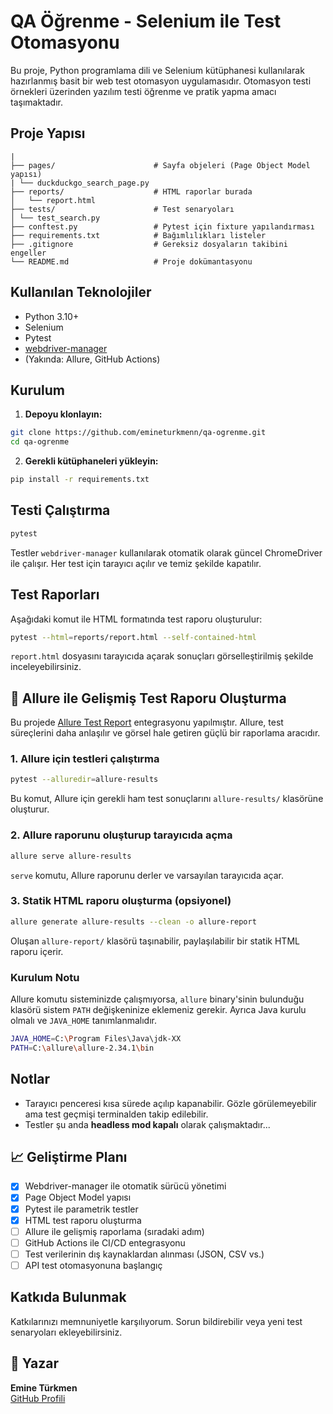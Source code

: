 # QA Öğrenme - Selenium ile Test Otomasyonu

Bu proje, Python programlama dili ve Selenium kütüphanesi kullanılarak hazırlanmış basit bir web test otomasyon uygulamasıdır. Otomasyon testi örnekleri üzerinden yazılım testi öğrenme ve pratik yapma amacı taşımaktadır.

## Proje Yapısı

```
|
├── pages/                      # Sayfa objeleri (Page Object Model yapısı)
| └── duckduckgo_search_page.py
├── reports/                    # HTML raporlar burada
│   └── report.html
├── tests/                      # Test senaryoları
│ └── test_search.py
├── conftest.py                 # Pytest için fixture yapılandırması
├── requirements.txt            # Bağımlılıkları listeler
├── .gitignore                  # Gereksiz dosyaların takibini engeller
└── README.md                   # Proje dokümantasyonu
```

## Kullanılan Teknolojiler

- Python 3.10+
- Selenium
- Pytest
- [webdriver-manager](https://pypi.org/project/webdriver-manager/)
- (Yakında: Allure, GitHub Actions)


## Kurulum

1. **Depoyu klonlayın:**

```bash
git clone https://github.com/emineturkmenn/qa-ogrenme.git
cd qa-ogrenme
```

2. **Gerekli kütüphaneleri yükleyin:**

```bash
pip install -r requirements.txt
```

## Testi Çalıştırma

```bash
pytest
```


Testler `webdriver-manager` kullanılarak otomatik olarak güncel ChromeDriver ile çalışır.
Her test için tarayıcı açılır ve temiz şekilde kapatılır.

## Test Raporları

Aşağıdaki komut ile HTML formatında test raporu oluşturulur:

```bash
pytest --html=reports/report.html --self-contained-html
```
`report.html` dosyasını tarayıcıda açarak sonuçları görselleştirilmiş şekilde inceleyebilirsiniz.

## 🧪 Allure ile Gelişmiş Test Raporu Oluşturma
Bu projede [Allure Test Report](https://docs.qameta.io/allure/) entegrasyonu yapılmıştır. Allure, test süreçlerini daha anlaşılır ve görsel hale getiren güçlü bir raporlama aracıdır.

### 1. Allure için testleri çalıştırma
```bash
pytest --alluredir=allure-results
```
Bu komut, Allure için gerekli ham test sonuçlarını ```allure-results/``` klasörüne oluşturur.
### 2. Allure raporunu oluşturup tarayıcıda açma
```bash
allure serve allure-results
```
```serve``` komutu, Allure raporunu derler ve varsayılan tarayıcıda açar.

### 3. Statik HTML raporu oluşturma (opsiyonel)
```bash
allure generate allure-results --clean -o allure-report
```
Oluşan ```allure-report/``` klasörü taşınabilir, paylaşılabilir bir statik HTML raporu içerir.

### Kurulum Notu
Allure komutu sisteminizde çalışmıyorsa, ```allure``` binary'sinin bulunduğu klasörü sistem ```PATH``` değişkeninize eklemeniz gerekir. Ayrıca Java kurulu olmalı ve ```JAVA_HOME``` tanımlanmalıdır.
```bash
JAVA_HOME=C:\Program Files\Java\jdk-XX
PATH=C:\allure\allure-2.34.1\bin
```

## Notlar

- Tarayıcı penceresi kısa sürede açılıp kapanabilir. Gözle görülemeyebilir ama test geçmişi terminalden takip edilebilir.
- Testler şu anda **headless mod kapalı** olarak çalışmaktadır...

## 📈 Geliştirme Planı
 - [x] Webdriver-manager ile otomatik sürücü yönetimi
 - [x] Page Object Model yapısı
 - [x] Pytest ile parametrik testler
 - [x] HTML test raporu oluşturma
 - [ ] Allure ile gelişmiş raporlama (sıradaki adım)
 - [ ] GitHub Actions ile CI/CD entegrasyonu
 - [ ] Test verilerinin dış kaynaklardan alınması (JSON, CSV vs.)
 - [ ] API test otomasyonuna başlangıç

## Katkıda Bulunmak

Katkılarınızı memnuniyetle karşılıyorum. Sorun bildirebilir veya yeni test senaryoları ekleyebilirsiniz.

## 👤 Yazar

**Emine Türkmen**  
[GitHub Profili](https://github.com/emineturkmenn)
